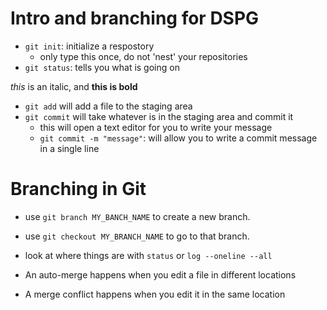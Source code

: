 # Intro and branching for DSPG

- `git init`: initialize a respostory
    - only type this once, do not 'nest' your repositories
- `git status`: tells you what is going on

*this* is an italic, and **this is bold**

- `git add` will add a file to the staging area
- `git commit` will take whatever is in the staging area and 
commit it
    - this will open a text editor for you to write your 
message
    - `git commit -m "message"`: will allow you to write a 
commit message in a single line

# Branching in Git

- use `git branch MY_BANCH_NAME` to create a new branch.
- use `git checkout MY_BRANCH_NAME` to go to that branch.
- look at where things are with `status` or `log --oneline --all`

- An auto-merge happens when you edit a file in different locations
- A merge conflict happens when you edit it in the same location
